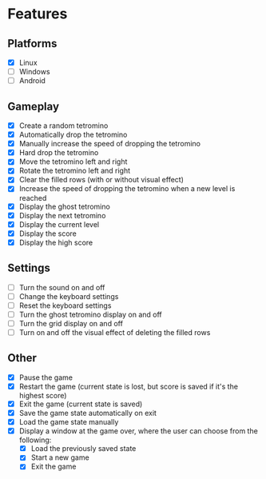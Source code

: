 # Features

## Platforms

- [x] Linux
- [ ] Windows
- [ ] Android

## Gameplay

- [x] Create a random tetromino
- [x] Automatically drop the tetromino
- [x] Manually increase the speed of dropping the tetromino
- [x] Hard drop the tetromino
- [x] Move the tetromino left and right
- [x] Rotate the tetromino left and right
- [x] Clear the filled rows (with or without visual effect)
- [x] Increase the speed of dropping the tetromino when a new level is reached
- [x] Display the ghost tetromino
- [x] Display the next tetromino
- [x] Display the current level
- [x] Display the score
- [x] Display the high score

## Settings

- [ ] Turn the sound on and off
- [ ] Change the keyboard settings
- [ ] Reset the keyboard settings
- [ ] Turn the ghost tetromino display on and off
- [ ] Turn the grid display on and off
- [ ] Turn on and off the visual effect of deleting the filled rows

## Other

- [x] Pause the game
- [x] Restart the game (current state is lost, but score is saved if it's the highest score)
- [x] Exit the game (current state is saved)
- [x] Save the game state automatically on exit
- [x] Load the game state manually
- [x] Display a window at the game over, where the user can choose from the following:
  - [x] Load the previously saved state
  - [x] Start a new game
  - [x] Exit the game
